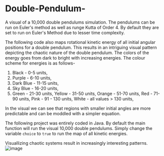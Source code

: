 # Double-Pendulum-

A visual of a 10,000 double pendulums simulation. The pendulums can be run on Euler's method as well as runge Kutta of Order 4. By default they are set to run on Euler's Method due to lesser time complexity. 

The following code also maps rotational kinetic energy of all initial angular positions for a double pendulum. This results in an intriguing visual pattern depicting the chaotic nature of the double pendulum.
The colors of the energy goes from dark to bright with increasing energies. The colour scheme for energies is as follows-

1.   Black - 0-5 units,
2.   Purple - 6-10 units,
3.   Dark Blue - 11-15 units,
4.   Sky Blue - 16-20 units,
5.   Green - 21-30 units,
   Yellow - 31-50 units,
   Orange - 51-70 units,
   Red - 71- 90 units,
   Pink - 91 - 130 units,
   White - all values > 130 units,
  
In the visual we can see that regions with smaller initial angles are more predictable and can be moddled with a simpler equation.

The following project was entirely coded in Java. By default the main function will run the visual 10,000 double pendulums. Simply change the variable `choice` to `true` to run the map of all kinetic energies.

Visuallizing chaotic systems result in increasingly interesting patterns.
![image](https://user-images.githubusercontent.com/70505388/188736825-980c70ad-72ca-4716-8642-f908273e341d.png)
